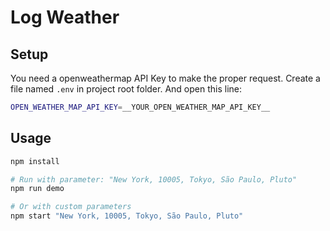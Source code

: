 # Log Weather

## Setup
You need a openweathermap API Key to make the proper request.
Create a file named `.env` in project root folder. And open this line:
```bash
OPEN_WEATHER_MAP_API_KEY=__YOUR_OPEN_WEATHER_MAP_API_KEY__
```

## Usage
```bash
npm install

# Run with parameter: "New York, 10005, Tokyo, São Paulo, Pluto"
npm run demo

# Or with custom parameters
npm start "New York, 10005, Tokyo, São Paulo, Pluto"
```